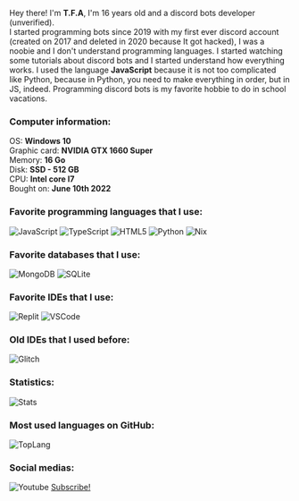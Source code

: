 Hey there! I'm **T.F.A**, I'm 16 years old and a discord bots developer (unverified).<br>I started programming bots since 2019 with my first ever discord account (created on 2017 and deleted in 2020 because It got hacked), I was a noobie and I don't understand programming languages. I started watching some tutorials about discord bots and I started understand how everything works. I used the language **JavaScript** because it is not too complicated like Python, because in Python, you need to make everything in order, but in JS, indeed. Programming discord bots is my favorite hobbie to do in school vacations.

### Computer information:<br>
OS: **Windows 10**<br>
Graphic card: **NVIDIA GTX 1660 Super**<br>
Memory: **16 Go**<br>
Disk: **SSD - 512 GB**<br>
CPU: **Intel core I7**<br>
Bought on: **June 10th 2022**<br>
### Favorite programming languages that I use:<br>
![JavaScript](https://img.shields.io/badge/JavaScript-F7DF1E?style=for-the-badge&logo=javascript&logoColor=black) ![TypeScript](https://img.shields.io/badge/TypeScript-007ACC?style=for-the-badge&logo=typescript&logoColor=white) ![HTML5](https://img.shields.io/badge/HTML5-E34F26?style=for-the-badge&logo=html5&logoColor=white) ![Python](	https://img.shields.io/badge/Python-14354C?style=for-the-badge&logo=python&logoColor=white) ![Nix](https://img.shields.io/badge/Nix-5277C3?style=for-the-badge&logo=nixos&logoColor=white)<br>
### Favorite databases that I use:<br>
![MongoDB](	https://img.shields.io/badge/MongoDB-4EA94B?style=for-the-badge&logo=mongodb&logoColor=white) ![SQLite](https://img.shields.io/badge/SQLite-07405E?style=for-the-badge&logo=sqlite&logoColor=white)<br>
### Favorite IDEs that I use:<br>
![Replit](https://img.shields.io/badge/replit-667881?style=for-the-badge&logo=replit&logoColor=white) ![VSCode](	https://img.shields.io/badge/Visual_Studio_Code-0078D4?style=for-the-badge&logo=visual%20studio%20code&logoColor=white)<br>
### Old IDEs that I used before:<br>
![Glitch](https://img.shields.io/badge/Glitch-2800ff?style=for-the-badge&logo=glitch&logoColor=white)<br>
### Statistics:<br>
![Stats](https://github-readme-stats.vercel.app/api?username=TFAGaming&theme=blue-green)<br>
### Most used languages on GitHub:<br>
![TopLang](	https://github-readme-stats.vercel.app/api/top-langs/?username=TFAGaming&theme=blue-green)<br>
### Social medias:<br>
![Youtube](https://img.shields.io/badge/YouTube-FF0000?style=for-the-badge&logo=youtube&logoColor=white)   [Subscribe!](https://www.youtube.com/c/TFA7524)
